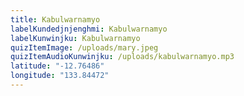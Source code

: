 ```yaml
---
title: Kabulwarnamyo
labelKundedjnjenghmi: Kabulwarnamyo
labelKunwinjku: Kabulwarnamyo
quizItemImage: /uploads/mary.jpeg
quizItemAudioKunwinjku: /uploads/kabulwarnamyo.mp3
latitude: "-12.76486"
longitude: "133.84472"
---
```

